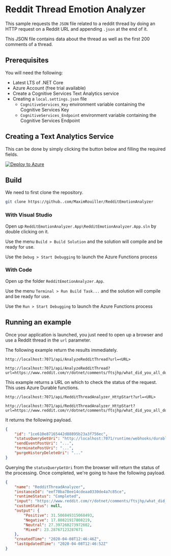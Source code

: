 # Reddit Thread Emotion Analyzer

This sample requests the `JSON` file related to a reddit thread by doing an HTTP request on a Reddit URL and appending `.json` at the end of it.

This JSON file contains data about the thread as well as the first 200 comments of a thread.

## Prerequisites

You will need the following:

* Latest LTS of .NET Core
* Azure Account (free trial available)
* Create a Cognitive Services Text Analytics service
* Creating a `local.settings.json` file
    * `CognitiveServices_Key` environment variable containing the Cognitive Services Key
    * `CognitiveServices_Endpoint` environment variable containing the Cognitive Services Endpoint

## Creating a Text Analytics Service

This can be done by simply clicking the button below and filling the required fields.

[![Deploy to Azure](https://aka.ms/deploytoazurebutton)](https://portal.azure.com/#create/Microsoft.Template/uri/https%3A%2F%2Fraw.githubusercontent.com%2FMaximRouiller%2FOneClickCognitiveServices%2Fmaster%2Fcognitiveservices%2FTextAnalytics.json)

## Build

We need to first clone the repository.

```bash
git clone https://github..com/MaximRouiller/RedditEmotionAnalyzer
```

### With Visual Studio

Open up `RedditEmotionAnalyzer.App\RedditEmotionAnalyzer.App.sln` by double clicking on it.

Use the menu `Build > Build Solution` and the solution will compile and be ready for use.

Use the `Debug > Start Debugging` to launch the Azure Functions process

### With Code

Open up the folder `RedditEmotionAnalyzer.App`.

Use the menu `Terminal > Run Build Task...` and the solution will compile and be ready for use.

Use the `Run > Start Debugging` to launch the Azure Functions process

## Running an example

Once your application is launched, you just need to open up a browser and use a Reddit thread in the `url` parameter.

The following example return the results immediately. 

```none
http://localhost:7071/api/AnalyzeRedditThread?url=<URL>

http://localhost:7071/api/AnalyzeRedditThread?url=https://www.reddit.com/r/dotnet/comments/ftsjhp/what_did_you_all_do_this_week/
```

This example returns a URL on which to check the status of the request. This uses Azure Durable functions.

```none
http://localhost:7071/api/RedditThreadAnalyzer_HttpStart?url=<URL>

http://localhost:7071/api/RedditThreadAnalyzer_HttpStart?url=https://www.reddit.com/r/dotnet/comments/ftsjhp/what_did_you_all_do_this_week/
```

It returns the following payload.

```json
{
    "id": "1ce610e87165442d88895b23a3f756ec",
    "statusQueryGetUri": "http://localhost:7071/runtime/webhooks/durabletask/instances/1ce610e87165442d88895b23a3f756ec?taskHub=TestHubName&connection=Storage&code=uWgiCct6AA/mmvrY/hNE38V/vcrdMDaKypT3FItIuzvh95bQFCTYuA==",
    "sendEventPostUri": "...",
    "terminatePostUri": "...",
    "purgeHistoryDeleteUri": "..."
}
```

Querying the `statusQueryGetUri` from the browser will return the status of the processing. Once completed, we're going to have the following payload.

```json
{
    "name": "RedditThreadAnalyzer",
    "instanceId": "eef70ba78ee14cdeaa0330de4a7c85ce",
    "runtimeStatus": "Completed",
    "input": "https://www.reddit.com/r/dotnet/comments/ftsjhp/what_did_you_all_do_this_week/.json",
    "customStatus": null,
    "output": {
        "Positive": 31.506849315068493,
        "Negative": 17.80821917808219,
        "Neutral": 27.397260273972602,
        "Mixed": 23.28767123287671
    },
    "createdTime": "2020-04-08T12:46:46Z",
    "lastUpdatedTime": "2020-04-08T12:46:52Z"
}
```